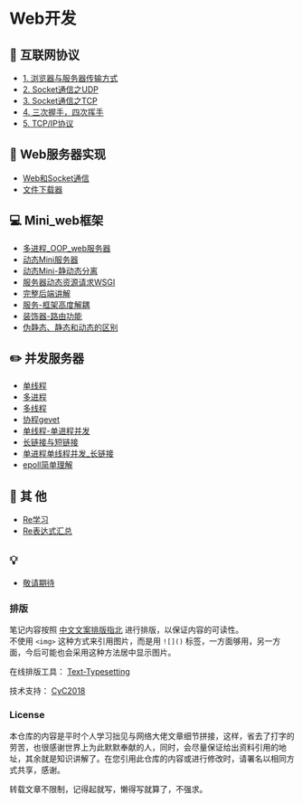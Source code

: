 Web开发  
=====

## :wrench:  互联网协议 
- [1. 浏览器与服务器传输方式](https://github.com/KissMyLady/Web-of-Python/blob/master/HttpProtocol/What_is_HTTP.md)   
- [2. Socket通信之UDP](https://github.com/KissMyLady/Web-of-Python/blob/master/HttpProtocol/UDP_1.md)  
- [3. Socket通信之TCP](https://github.com/KissMyLady/Web-of-Python/blob/master/HttpProtocol/TCP_1.md)    
- [4. 三次握手，四次挥手](https://github.com/KissMyLady/Web-of-Python/blob/master/Web_Server/3hand.md) 
- [5. TCP/IP协议](https://github.com/KissMyLady/Web-of-Python/blob/master/Communicationg/TCP.md)  

## :floppy_disk: Web服务器实现
- [Web和Socket通信](https://github.com/KissMyLady/Web-of-Python/blob/master/Web_Server/Socket_1.md)  
- [文件下载器](https://github.com/KissMyLady/Web-of-Python/blob/master/HttpProtocol/Data_down.md) 

## :computer: Mini_web框架  
- [多进程_OOP_web服务器](https://github.com/KissMyLady/Web-of-Python/blob/master/Web_Server/process_mini_web1.md)   
- [动态Mini服务器](https://github.com/KissMyLady/Web-of-Python/blob/master/Web_Server/moving_web.md)  
- [动态Mini-静动态分离](https://github.com/KissMyLady/Web-of-Python/blob/master/Web_Server/moveing_web3.md)  
- [服务器动态资源请求WSGI](https://github.com/KissMyLady/Web-of-Python/blob/master/Web_Server/mini_web1.md)  
- [完整后端讲解](https://github.com/KissMyLady/Web-of-Python/blob/master/Web_Server/mini_frame_complete.md)  
- [服务-框架高度解耦](https://github.com/KissMyLady/Web-of-Python/blob/master/Web_Server/web_sev_decoupling.md)   
- [装饰器-路由功能](https://github.com/KissMyLady/Web-of-Python/blob/master/Web_Server/mini_decorator_route.md)  
- [伪静态、静态和动态的区别](https://github.com/KissMyLady/Web-of-Python/blob/master/Web_Server/static_and_dynamic_defnce.md)   

## :pencil2: 并发服务器
- [单线程](https://github.com/KissMyLady/Web-of-Python/blob/master/Web_Server/server_one.md)
- [多进程](https://github.com/KissMyLady/Web-of-Python/blob/master/Web_Server/server_process.md)
- [多线程](https://github.com/KissMyLady/Web-of-Python/blob/master/Web_Server/Socket_1.md)
- [协程gevet](https://github.com/KissMyLady/Web-of-Python/tree/master/Web_Server/gevent.md)
- [单线程-单进程并发](https://github.com/KissMyLady/Web-of-Python/tree/master/Web_Server/server_one1.md)  
- [长链接与短链接](https://github.com/KissMyLady/Web-of-Python/blob/master/Web_Server/long_short.md)  
- [单进程单线程并发_长链接](https://github.com/KissMyLady/Web-of-Python/blob/master/Web_Server/long_server.md)  
- [epoll简单理解](https://github.com/KissMyLady/Web-of-Python/blob/master/Web_Server/epoll_server.md)

## :watermelon: 其  他
- [Re学习](https://github.com/KissMyLady/Web-of-Python/blob/master/Re/re.md)
- [Re表达式汇总](https://github.com/KissMyLady/Web-of-Python/blob/master/Re/re_text.md)

## :bulb:  
- [敬请期待](#)

### 排版  

笔记内容按照 [中文文案排版指北](https://github.com/sparanoid/chinese-copywriting-guidelines) 进行排版，以保证内容的可读性。  
不使用 `<img>` 这种方式来引用图片，而是用 `![]()` 标签，一方面够用，另一方面，今后可能也会采用这种方法居中显示图片。  

在线排版工具： [Text-Typesetting](https://github.com/CyC2018/Text-Typesetting)  

技术支持： [CyC2018](https://github.com/CyC2018/Text-Typesetting)  

### License  
本仓库的内容是平时个人学习拙见与网络大佬文章细节拼接，这样，省去了打字的劳苦，也很感谢世界上为此默默奉献的人，同时，会尽量保证给出资料引用的地址，其余就是知识讲解了。在您引用此仓库的内容或进行修改时，请署名以相同方式共享，感谢。  

转载文章不限制，记得起就写，懒得写就算了，不强求。  


